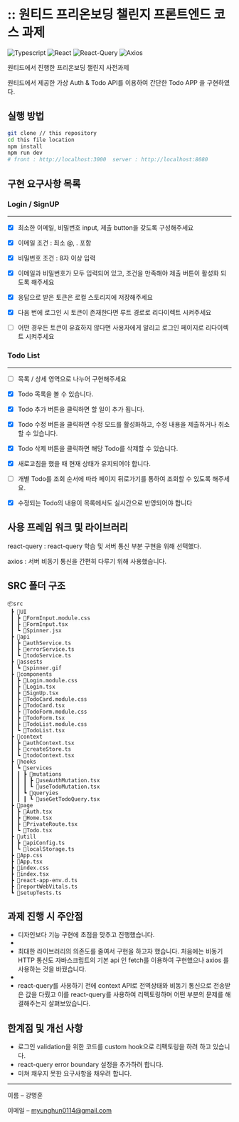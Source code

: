 # :: 원티드 프리온보딩 챌린지 프론트엔드 코스 과제 

<p>
<img alt="Typescript" src="https://img.shields.io/badge/Typescript-v4.9.4-3178C6?style=plastic&logoColor=white%22/%3E"/>
<img alt="React" src="https://img.shields.io/badge/React-v18.2.0-61DAFB?style=plastic&logo=react&logoColor=white"/>
<img alt="React-Query" src="https://img.shields.io/badge/React Query-v4.22.0-FF4154?style=plastic&logo=reactquery&logoColor=white"/>
<img alt="Axios" src="https://img.shields.io/badge/Axios-v1.2.2-5A29E4?style=plastic&logo=axios&logoColor=white"/>
</p>

원티드에서 진행한 프리온보딩 챌린지 사전과제 

원티드에서 제공한 가상 Auth & Todo API를 이용하여 간단한 Todo APP 을 구현하였다. 

## 실행 방법

```sh
git clone // this repository
cd this file location
npm install 
npm run dev 
# front : http://localhost:3000  server : http://localhost:8080
```
## 구현 요구사항 목록

### Login / SignUP
---

- [x] 최소한 이메일, 비밀번호 input, 제출 button을 갖도록 구성해주세요
- [x] 이메일 조건 : 최소 @, . 포함
- [x] 비밀번호 조건 : 8자 이상 입력
- [x] 이메일과 비밀번호가 모두 입력되어 있고, 조건을 만족해야 제출 버튼이 활성화 되도록 해주세요
- [x] 응답으로 받은 토큰은 로컬 스토리지에 저장해주세요
- [x] 다음 번에 로그인 시 토큰이 존재한다면 루트 경로로 리다이렉트 시켜주세요
- [ ] 어떤 경우든 토큰이 유효하지 않다면 사용자에게 알리고 로그인 페이지로 리다이렉트 시켜주세요
 
 
 ### Todo List
---

- [ ] 목록 / 상세 영역으로 나누어 구현해주세요
- [x] Todo 목록을 볼 수 있습니다.
- [x] Todo 추가 버튼을 클릭하면 할 일이 추가 됩니다.
- [x] Todo 수정 버튼을 클릭하면 수정 모드를 활성화하고, 수정 내용을 제출하거나 취소할 수 있습니다.
- [x] Todo 삭제 버튼을 클릭하면 해당 Todo를 삭제할 수 있습니다.
- [x] 새로고침을 했을 때 현재 상태가 유지되어야 합니다.
- [ ] 개별 Todo를 조회 순서에 따라 페이지 뒤로가기를 통하여 조회할 수 있도록 해주세요.
- [x] 수정되는 Todo의 내용이 목록에서도 실시간으로 반영되어야 합니다


## 사용 프레임 워크 및 라이브러리

react-query  :  react-query 학습 및 서버 통신 부분 구현을 위해 선택했다.

axios : 서버 비동기 통신을 간편히 다루기 위해 사용했습니다. 

## SRC 폴더 구조

```
📦src
 ┣ 📂UI
 ┃ ┣ 📜FormInput.module.css
 ┃ ┣ 📜FormInput.tsx
 ┃ ┗ 📜Spinner.jsx
 ┣ 📂api
 ┃ ┣ 📜authService.ts
 ┃ ┣ 📜errorService.ts
 ┃ ┗ 📜todoService.ts
 ┣ 📂assests
 ┃ ┗ 📜spinner.gif
 ┣ 📂components
 ┃ ┣ 📜Login.module.css
 ┃ ┣ 📜Login.tsx
 ┃ ┣ 📜SignUp.tsx
 ┃ ┣ 📜TodoCard.module.css
 ┃ ┣ 📜TodoCard.tsx
 ┃ ┣ 📜TodoForm.module.css
 ┃ ┣ 📜TodoForm.tsx
 ┃ ┣ 📜TodoList.module.css
 ┃ ┗ 📜TodoList.tsx
 ┣ 📂context
 ┃ ┣ 📜authContext.tsx
 ┃ ┣ 📜createStore.ts
 ┃ ┗ 📜todoContext.tsx
 ┣ 📂hooks
 ┃ ┗ 📂services
 ┃ ┃ ┣ 📂mutations
 ┃ ┃ ┃ ┣ 📜useAuthMutation.tsx
 ┃ ┃ ┃ ┗ 📜useTodoMutation.tsx
 ┃ ┃ ┗ 📂queryies
 ┃ ┃ ┃ ┗ 📜useGetTodoQuery.tsx
 ┣ 📂page
 ┃ ┣ 📜Auth.tsx
 ┃ ┣ 📜Home.tsx
 ┃ ┣ 📜PrivateRoute.tsx
 ┃ ┗ 📜Todo.tsx
 ┣ 📂utill
 ┃ ┣ 📜apiConfig.ts
 ┃ ┗ 📜localStorage.ts
 ┣ 📜App.css
 ┣ 📜App.tsx
 ┣ 📜index.css
 ┣ 📜index.tsx
 ┣ 📜react-app-env.d.ts
 ┣ 📜reportWebVitals.ts
 ┗ 📜setupTests.ts
```


 
## 과제 진행 시 주안점 

 - 디자인보다 기능 구현에 초점을 맞추고 진행했습니다.
 - 
 - 최대한 라이브러리의 의존도를 줄여서 구현을 하고자 했습니다. 처음에는 비동기 HTTP 통신도 자바스크립트의 기본 api 인 fetch를 이용하여 구현했으나 axios 를 사용하는 것을 바꿨습니다.
 - 
 - react-query를 사용하기 전에 context API로 전역상태와 비동기 통신으로 전송받은 값을 다뤘고 이를 react-query를 사용하여 리펙토링하며 어떤 부분의 문제를 해결해주는지 살펴보았습니다. 

## 한계점 및 개선 사항 

- 로그인 validation을 위한 코드를 custom hook으로 리펙토링을 하려 하고 있습니다.  
- react-query error boundary 설정을 추가하려 합니다.
- 미쳐 채우지 못한 요구사항을 채우려 합니다.

---

이름 – 강명훈 

이메일 – myunghun0114@gmail.com

